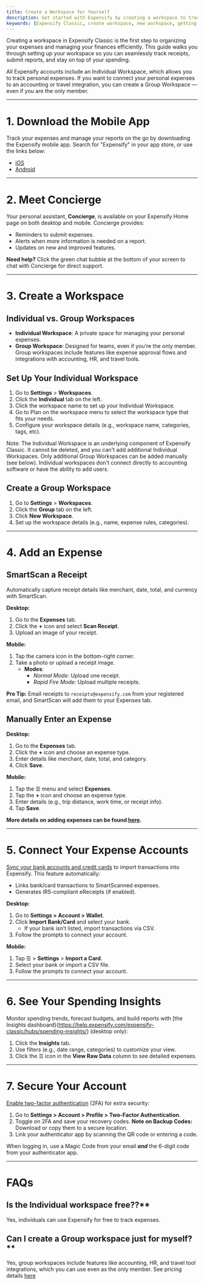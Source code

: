 ```yaml
---
title: Create a Workspace for Yourself
description: Get started with Expensify by creating a workspace to track your expenses as a freelancer or individual user.
keywords: [Expensify Classic, create workspace, new workspace, getting started]
---
```

<div id="expensify-classic" markdown="1">

Creating a workspace in Expensify Classic is the first step to organizing your expenses and managing your finances efficiently. This guide walks you through setting up your workspace so you can seamlessly track receipts, submit reports, and stay on top of your spending.

All Expensify accounts include an Individual Workspace, which allows you to track personal expenses. If you want to connect your personal expenses to an accounting or travel integration, you can create a Group Workspace — even if you are the only member.

---

# 1. Download the Mobile App
Track your expenses and manage your reports on the go by downloading the Expensify mobile app. Search for "Expensify" in your app store, or use the links below:  
- [iOS](https://apps.apple.com/us/app/expensify-expense-tracker/id471713959)  
- [Android](https://play.google.com/store/apps/details?id=org.me.mobiexpensifyg&hl=en_US&gl=US)

---

# 2. Meet Concierge
Your personal assistant, **Concierge**, is available on your Expensify Home page on both desktop and mobile. Concierge provides:
- Reminders to submit expenses.
- Alerts when more information is needed on a report.
- Updates on new and improved features.  

**Need help?** Click the green chat bubble at the bottom of your screen to chat with Concierge for direct support.

---

# 3. Create a Workspace

## Individual vs. Group Workspaces
- **Individual Workspace**: A private space for managing your personal expenses.  
- **Group Workspace**: Designed for teams, even if you’re the only member. Group workspaces include features like expense approval flows and integrations with accounting, HR, and travel tools.

## Set Up Your Individual Workspace
1. Go to **Settings** > **Workspaces**.
2. Click the **Individual** tab on the left.
3. Click the workspace name to set up your Individual Workspace.
4. Go to Plan on the workspace menu to select the workspace type that fits your needs.
5. Configure your workspace details (e.g., workspace name, categories, tags, etc).

Note: The Individual Workspace is an underlying component of Expensify Classic. It cannot be deleted, and you can't add additional Individual Workspaces. Only additional Group Workspaces can be added manually (see below). Individual workspaces don't connect directly to accounting software or have the ability to add users.

## Create a Group Workspace
1. Go to **Settings** > **Workspaces**.
2. Click the **Group** tab on the left.
3. Click **New Workspace**.
4. Set up the workspace details (e.g., name, expense rules, categories).

---

# 4. Add an Expense

## SmartScan a Receipt
Automatically capture receipt details like merchant, date, total, and currency with SmartScan.  

**Desktop:**
1. Go to the **Expenses** tab.
2. Click the **+** icon and select **Scan Receipt**.
3. Upload an image of your receipt.

**Mobile:**
1. Tap the camera icon in the bottom-right corner.
2. Take a photo or upload a receipt image.  
   - **Modes**:  
     - *Normal Mode*: Upload one receipt.  
     - *Rapid Fire Mode*: Upload multiple receipts.  

**Pro Tip:** Email receipts to `receipts@expensify.com` from your registered email, and SmartScan will add them to your Expenses tab.

## Manually Enter an Expense

**Desktop:**
1. Go to the **Expenses** tab.
2. Click the **+** icon and choose an expense type.
3. Enter details like merchant, date, total, and category.
4. Click **Save**.

**Mobile:**
1. Tap the ☰ menu and select **Expenses**.
2. Tap the **+** icon and choose an expense type.
3. Enter details (e.g., trip distance, work time, or receipt info).
4. Tap **Save**.

**More details on adding expenses can be found [here](https://help.expensify.com/articles/expensify-classic/expenses/Add-an-expense).**

---

# 5. Connect Your Expense Accounts
[Sync your bank accounts and credit cards](https://help.expensify.com/expensify-classic/hubs/connect-credit-cards/) to import transactions into Expensify. This feature automatically:
- Links bank/card transactions to SmartScanned expenses.
- Generates IRS-compliant eReceipts (if enabled).

**Desktop:**
1. Go to **Settings > Account > Wallet**.
2. Click **Import Bank/Card** and select your bank.  
   - If your bank isn’t listed, import transactions via CSV.
3. Follow the prompts to connect your account.

**Mobile:**
1. Tap ☰ > **Settings** > **Import a Card**.
2. Select your bank or import a CSV file.
3. Follow the prompts to connect your account.

---

# 6. See Your Spending Insights
Monitor spending trends, forecast budgets, and build reports with [the Insights dashboard}(https://help.expensify.com/expensify-classic/hubs/spending-insights/) (desktop only):
1. Click the **Insights** tab.
2. Use filters (e.g., date range, categories) to customize your view.
3. Click the ☰ icon in the **View Raw Data** column to see detailed expenses.

---

# 7. Secure Your Account
[Enable two-factor authentication](https://help.expensify.com/articles/expensify-classic/settings/Enable-two-factor-authentication) (2FA) for extra security:
1. Go to **Settings > Account > Profile > Two-Factor Authentication**.
2. Toggle on 2FA and save your recovery codes. **Note on Backup Codes:** Download or copy them to a secure location.
3. Link your authenticator app by scanning the QR code or entering a code.

When logging in, use a Magic Code from your email _**and**_ the 6-digit code from your authenticator app.

---

# FAQs

## Is the Individual workspace free??** 

Yes, individuals can use Expensify for free to track expenses.

## Can I create a Group workspace just for myself?**

Yes, group workspaces include features like accounting, HR, and travel tool integrations, which you can use even as the only member.
See pricing details [here](https://help.expensify.com/articles/new-expensify/billing-and-subscriptions/Plan-types-and-pricing)

</div>
